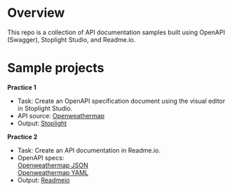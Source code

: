 # Overview
This repo is a collection of API documentation samples built using OpenAPI (Swagger), Stoplight Studio, and Readme.io.

# Sample projects  

**Practice 1**  
- Task: Create an OpenAPI specification document using the visual editor in Stoplight Studio.  
- API source: [Openweathermap](https://openweathermap.org/current)  
- Output: [Stoplight](https://glaiza.stoplight.io/docs/openweathermap3/branches/main/bav9meveqri4i-weather)

**Practice 2**    
- Task: Create an API documentation in Readme.io.  
- OpenAPI specs:  
  [Openweathermap JSON](openweathermap.json)  
  [Openweathermap YAML](openweathermap.yaml)  
- Output: [Readmeio](https://api-docs-dnlk.readme.io/reference/get-weather)
